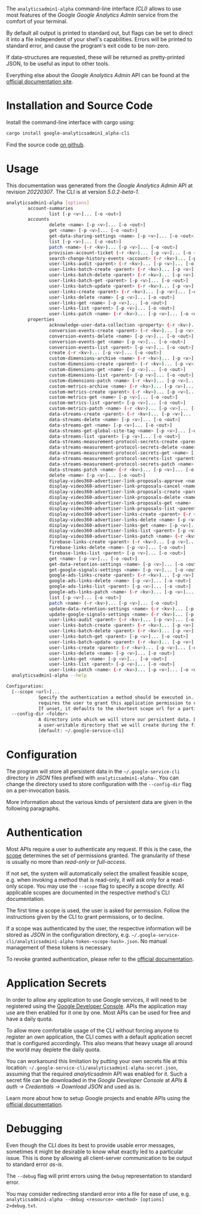 <!---
DO NOT EDIT !
This file was generated automatically from 'src/generator/templates/cli/README.md.mako'
DO NOT EDIT !
-->
The `analyticsadmin1-alpha` command-line interface *(CLI)* allows to use most features of the *Google Google Analytics Admin* service from the comfort of your terminal.

By default all output is printed to standard out, but flags can be set to direct it into a file independent of your shell's
capabilities. Errors will be printed to standard error, and cause the program's exit code to be non-zero.

If data-structures are requested, these will be returned as pretty-printed JSON, to be useful as input to other tools.

Everything else about the *Google Analytics Admin* API can be found at the
[official documentation site](http://code.google.com/apis/analytics/docs/mgmt/home.html).

# Installation and Source Code

Install the command-line interface with cargo using:

```bash
cargo install google-analyticsadmin1_alpha-cli
```

Find the source code [on github](https://github.com/Byron/google-apis-rs/tree/main/gen/analyticsadmin1_alpha-cli).

# Usage

This documentation was generated from the *Google Analytics Admin* API at revision *20220307*. The CLI is at version *5.0.2-beta-1*.

```bash
analyticsadmin1-alpha [options]
        account-summaries
                list [-p <v>]... [-o <out>]
        accounts
                delete <name> [-p <v>]... [-o <out>]
                get <name> [-p <v>]... [-o <out>]
                get-data-sharing-settings <name> [-p <v>]... [-o <out>]
                list [-p <v>]... [-o <out>]
                patch <name> (-r <kv>)... [-p <v>]... [-o <out>]
                provision-account-ticket (-r <kv>)... [-p <v>]... [-o <out>]
                search-change-history-events <account> (-r <kv>)... [-p <v>]... [-o <out>]
                user-links-audit <parent> (-r <kv>)... [-p <v>]... [-o <out>]
                user-links-batch-create <parent> (-r <kv>)... [-p <v>]... [-o <out>]
                user-links-batch-delete <parent> (-r <kv>)... [-p <v>]... [-o <out>]
                user-links-batch-get <parent> [-p <v>]... [-o <out>]
                user-links-batch-update <parent> (-r <kv>)... [-p <v>]... [-o <out>]
                user-links-create <parent> (-r <kv>)... [-p <v>]... [-o <out>]
                user-links-delete <name> [-p <v>]... [-o <out>]
                user-links-get <name> [-p <v>]... [-o <out>]
                user-links-list <parent> [-p <v>]... [-o <out>]
                user-links-patch <name> (-r <kv>)... [-p <v>]... [-o <out>]
        properties
                acknowledge-user-data-collection <property> (-r <kv>)... [-p <v>]... [-o <out>]
                conversion-events-create <parent> (-r <kv>)... [-p <v>]... [-o <out>]
                conversion-events-delete <name> [-p <v>]... [-o <out>]
                conversion-events-get <name> [-p <v>]... [-o <out>]
                conversion-events-list <parent> [-p <v>]... [-o <out>]
                create (-r <kv>)... [-p <v>]... [-o <out>]
                custom-dimensions-archive <name> (-r <kv>)... [-p <v>]... [-o <out>]
                custom-dimensions-create <parent> (-r <kv>)... [-p <v>]... [-o <out>]
                custom-dimensions-get <name> [-p <v>]... [-o <out>]
                custom-dimensions-list <parent> [-p <v>]... [-o <out>]
                custom-dimensions-patch <name> (-r <kv>)... [-p <v>]... [-o <out>]
                custom-metrics-archive <name> (-r <kv>)... [-p <v>]... [-o <out>]
                custom-metrics-create <parent> (-r <kv>)... [-p <v>]... [-o <out>]
                custom-metrics-get <name> [-p <v>]... [-o <out>]
                custom-metrics-list <parent> [-p <v>]... [-o <out>]
                custom-metrics-patch <name> (-r <kv>)... [-p <v>]... [-o <out>]
                data-streams-create <parent> (-r <kv>)... [-p <v>]... [-o <out>]
                data-streams-delete <name> [-p <v>]... [-o <out>]
                data-streams-get <name> [-p <v>]... [-o <out>]
                data-streams-get-global-site-tag <name> [-p <v>]... [-o <out>]
                data-streams-list <parent> [-p <v>]... [-o <out>]
                data-streams-measurement-protocol-secrets-create <parent> (-r <kv>)... [-p <v>]... [-o <out>]
                data-streams-measurement-protocol-secrets-delete <name> [-p <v>]... [-o <out>]
                data-streams-measurement-protocol-secrets-get <name> [-p <v>]... [-o <out>]
                data-streams-measurement-protocol-secrets-list <parent> [-p <v>]... [-o <out>]
                data-streams-measurement-protocol-secrets-patch <name> (-r <kv>)... [-p <v>]... [-o <out>]
                data-streams-patch <name> (-r <kv>)... [-p <v>]... [-o <out>]
                delete <name> [-p <v>]... [-o <out>]
                display-video360-advertiser-link-proposals-approve <name> (-r <kv>)... [-p <v>]... [-o <out>]
                display-video360-advertiser-link-proposals-cancel <name> (-r <kv>)... [-p <v>]... [-o <out>]
                display-video360-advertiser-link-proposals-create <parent> (-r <kv>)... [-p <v>]... [-o <out>]
                display-video360-advertiser-link-proposals-delete <name> [-p <v>]... [-o <out>]
                display-video360-advertiser-link-proposals-get <name> [-p <v>]... [-o <out>]
                display-video360-advertiser-link-proposals-list <parent> [-p <v>]... [-o <out>]
                display-video360-advertiser-links-create <parent> (-r <kv>)... [-p <v>]... [-o <out>]
                display-video360-advertiser-links-delete <name> [-p <v>]... [-o <out>]
                display-video360-advertiser-links-get <name> [-p <v>]... [-o <out>]
                display-video360-advertiser-links-list <parent> [-p <v>]... [-o <out>]
                display-video360-advertiser-links-patch <name> (-r <kv>)... [-p <v>]... [-o <out>]
                firebase-links-create <parent> (-r <kv>)... [-p <v>]... [-o <out>]
                firebase-links-delete <name> [-p <v>]... [-o <out>]
                firebase-links-list <parent> [-p <v>]... [-o <out>]
                get <name> [-p <v>]... [-o <out>]
                get-data-retention-settings <name> [-p <v>]... [-o <out>]
                get-google-signals-settings <name> [-p <v>]... [-o <out>]
                google-ads-links-create <parent> (-r <kv>)... [-p <v>]... [-o <out>]
                google-ads-links-delete <name> [-p <v>]... [-o <out>]
                google-ads-links-list <parent> [-p <v>]... [-o <out>]
                google-ads-links-patch <name> (-r <kv>)... [-p <v>]... [-o <out>]
                list [-p <v>]... [-o <out>]
                patch <name> (-r <kv>)... [-p <v>]... [-o <out>]
                update-data-retention-settings <name> (-r <kv>)... [-p <v>]... [-o <out>]
                update-google-signals-settings <name> (-r <kv>)... [-p <v>]... [-o <out>]
                user-links-audit <parent> (-r <kv>)... [-p <v>]... [-o <out>]
                user-links-batch-create <parent> (-r <kv>)... [-p <v>]... [-o <out>]
                user-links-batch-delete <parent> (-r <kv>)... [-p <v>]... [-o <out>]
                user-links-batch-get <parent> [-p <v>]... [-o <out>]
                user-links-batch-update <parent> (-r <kv>)... [-p <v>]... [-o <out>]
                user-links-create <parent> (-r <kv>)... [-p <v>]... [-o <out>]
                user-links-delete <name> [-p <v>]... [-o <out>]
                user-links-get <name> [-p <v>]... [-o <out>]
                user-links-list <parent> [-p <v>]... [-o <out>]
                user-links-patch <name> (-r <kv>)... [-p <v>]... [-o <out>]
  analyticsadmin1-alpha --help

Configuration:
  [--scope <url>]...
            Specify the authentication a method should be executed in. Each scope
            requires the user to grant this application permission to use it.
            If unset, it defaults to the shortest scope url for a particular method.
  --config-dir <folder>
            A directory into which we will store our persistent data. Defaults to
            a user-writable directory that we will create during the first invocation.
            [default: ~/.google-service-cli]

```

# Configuration

The program will store all persistent data in the `~/.google-service-cli` directory in *JSON* files prefixed with `analyticsadmin1-alpha-`.  You can change the directory used to store configuration with the `--config-dir` flag on a per-invocation basis.

More information about the various kinds of persistent data are given in the following paragraphs.

# Authentication

Most APIs require a user to authenticate any request. If this is the case, the [scope][scopes] determines the 
set of permissions granted. The granularity of these is usually no more than *read-only* or *full-access*.

If not set, the system will automatically select the smallest feasible scope, e.g. when invoking a
method that is read-only, it will ask only for a read-only scope. 
You may use the `--scope` flag to specify a scope directly. 
All applicable scopes are documented in the respective method's CLI documentation.

The first time a scope is used, the user is asked for permission. Follow the instructions given 
by the CLI to grant permissions, or to decline.

If a scope was authenticated by the user, the respective information will be stored as *JSON* in the configuration
directory, e.g. `~/.google-service-cli/analyticsadmin1-alpha-token-<scope-hash>.json`. No manual management of these tokens
is necessary.

To revoke granted authentication, please refer to the [official documentation][revoke-access].

# Application Secrets

In order to allow any application to use Google services, it will need to be registered using the 
[Google Developer Console][google-dev-console]. APIs the application may use are then enabled for it
one by one. Most APIs can be used for free and have a daily quota.

To allow more comfortable usage of the CLI without forcing anyone to register an own application, the CLI
comes with a default application secret that is configured accordingly. This also means that heavy usage
all around the world may deplete the daily quota.

You can workaround this limitation by putting your own secrets file at this location: 
`~/.google-service-cli/analyticsadmin1-alpha-secret.json`, assuming that the required *analyticsadmin* API 
was enabled for it. Such a secret file can be downloaded in the *Google Developer Console* at 
*APIs & auth -> Credentials -> Download JSON* and used as is.

Learn more about how to setup Google projects and enable APIs using the [official documentation][google-project-new].


# Debugging

Even though the CLI does its best to provide usable error messages, sometimes it might be desirable to know
what exactly led to a particular issue. This is done by allowing all client-server communication to be 
output to standard error *as-is*.

The `--debug` flag will print errors using the `Debug` representation to standard error.

You may consider redirecting standard error into a file for ease of use, e.g. `analyticsadmin1-alpha --debug <resource> <method> [options] 2>debug.txt`.


[scopes]: https://developers.google.com/+/api/oauth#scopes
[revoke-access]: http://webapps.stackexchange.com/a/30849
[google-dev-console]: https://console.developers.google.com/
[google-project-new]: https://developers.google.com/console/help/new/
